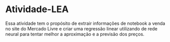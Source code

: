# Atividade-LEA

Essa atividade tem o propósito de extrair informações de notebook a venda no site do Mercado Livre e criar uma regressão linear utilizando de rede neural para tentar melhor a aproximação e a previsão dos preços.
